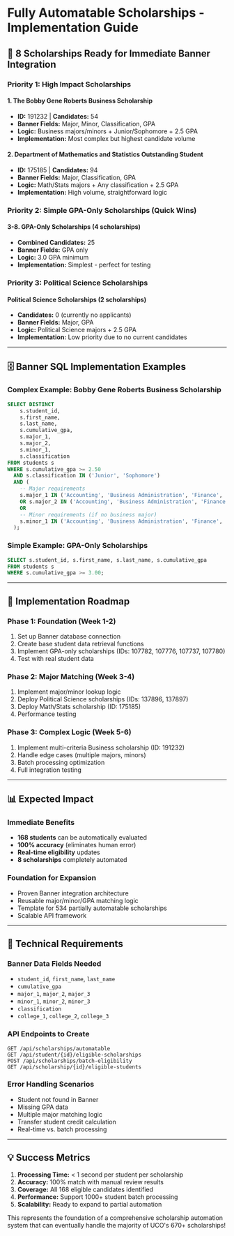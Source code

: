 # Fully Automatable Scholarships - Implementation Guide

## 🎯 **8 Scholarships Ready for Immediate Banner Integration**

### **Priority 1: High Impact Scholarships**

#### **1. The Bobby Gene Roberts Business Scholarship** 
- **ID:** 191232 | **Candidates:** 54
- **Banner Fields:** Major, Minor, Classification, GPA
- **Logic:** Business majors/minors + Junior/Sophomore + 2.5 GPA
- **Implementation:** Most complex but highest candidate volume

#### **2. Department of Mathematics and Statistics Outstanding Student** 
- **ID:** 175185 | **Candidates:** 94  
- **Banner Fields:** Major, Classification, GPA
- **Logic:** Math/Stats majors + Any classification + 2.5 GPA
- **Implementation:** High volume, straightforward logic

### **Priority 2: Simple GPA-Only Scholarships (Quick Wins)**

#### **3-8. GPA-Only Scholarships (4 scholarships)**
- **Combined Candidates:** 25
- **Banner Fields:** GPA only
- **Logic:** 3.0 GPA minimum
- **Implementation:** Simplest - perfect for testing

### **Priority 3: Political Science Scholarships**

#### **Political Science Scholarships (2 scholarships)**
- **Candidates:** 0 (currently no applicants)
- **Banner Fields:** Major, GPA  
- **Logic:** Political Science majors + 2.5 GPA
- **Implementation:** Low priority due to no current candidates

---

## 🗄️ **Banner SQL Implementation Examples**

### **Complex Example: Bobby Gene Roberts Business Scholarship**
```sql
SELECT DISTINCT 
    s.student_id,
    s.first_name,
    s.last_name,
    s.cumulative_gpa,
    s.major_1,
    s.major_2,
    s.minor_1,
    s.classification
FROM students s
WHERE s.cumulative_gpa >= 2.50
  AND s.classification IN ('Junior', 'Sophomore')
  AND (
    -- Major requirements
    s.major_1 IN ('Accounting', 'Business Administration', 'Finance', 'Marketing', 'Management', 'Economics') 
    OR s.major_2 IN ('Accounting', 'Business Administration', 'Finance', 'Marketing', 'Management', 'Economics')
    OR 
    -- Minor requirements (if no business major)
    s.minor_1 IN ('Accounting', 'Business Administration', 'Finance', 'Marketing', 'Economics')
  );
```

### **Simple Example: GPA-Only Scholarships**
```sql
SELECT s.student_id, s.first_name, s.last_name, s.cumulative_gpa
FROM students s
WHERE s.cumulative_gpa >= 3.00;
```

---

## 🚀 **Implementation Roadmap**

### **Phase 1: Foundation (Week 1-2)**
1. Set up Banner database connection
2. Create base student data retrieval functions
3. Implement GPA-only scholarships (IDs: 107782, 107776, 107737, 107780)
4. Test with real student data

### **Phase 2: Major Matching (Week 3-4)**  
1. Implement major/minor lookup logic
2. Deploy Political Science scholarships (IDs: 137896, 137897)
3. Deploy Math/Stats scholarship (ID: 175185)
4. Performance testing

### **Phase 3: Complex Logic (Week 5-6)**
1. Implement multi-criteria Business scholarship (ID: 191232)
2. Handle edge cases (multiple majors, minors)
3. Batch processing optimization
4. Full integration testing

---

## 📊 **Expected Impact**

### **Immediate Benefits**
- **168 students** can be automatically evaluated
- **100% accuracy** (eliminates human error)
- **Real-time eligibility** updates
- **8 scholarships** completely automated

### **Foundation for Expansion**
- Proven Banner integration architecture
- Reusable major/minor/GPA matching logic
- Template for 534 partially automatable scholarships
- Scalable API framework

---

## 🔧 **Technical Requirements**

### **Banner Data Fields Needed**
- `student_id`, `first_name`, `last_name`
- `cumulative_gpa`
- `major_1`, `major_2`, `major_3`
- `minor_1`, `minor_2`, `minor_3`  
- `classification`
- `college_1`, `college_2`, `college_3`

### **API Endpoints to Create**
```
GET /api/scholarships/automatable
GET /api/student/{id}/eligible-scholarships
POST /api/scholarships/batch-eligibility
GET /api/scholarship/{id}/eligible-students
```

### **Error Handling Scenarios**
- Student not found in Banner
- Missing GPA data
- Multiple major matching logic
- Transfer student credit calculation
- Real-time vs. batch processing

---

## 💡 **Success Metrics**

1. **Processing Time:** < 1 second per student per scholarship
2. **Accuracy:** 100% match with manual review results  
3. **Coverage:** All 168 eligible candidates identified
4. **Performance:** Support 1000+ student batch processing
5. **Scalability:** Ready to expand to partial automation

This represents the foundation of a comprehensive scholarship automation system that can eventually handle the majority of UCO's 670+ scholarships!
